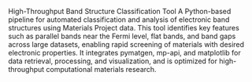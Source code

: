 High-Throughput Band Structure Classification Tool
A Python-based pipeline for automated classification and analysis of electronic band structures using Materials Project data. This tool identifies key features such as parallel bands near the Fermi level, flat bands, and band gaps across large datasets, enabling rapid screening of materials with desired electronic properties. It integrates pymatgen, mp-api, and matplotlib for data retrieval, processing, and visualization, and is optimized for high-throughput computational materials research.
